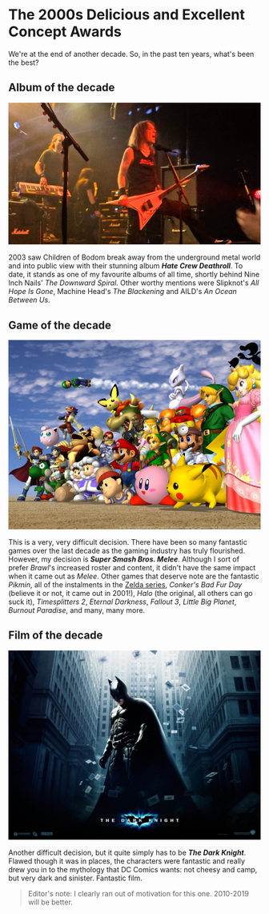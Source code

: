# The 2000s Delicious and Excellent Concept Awards

We're at the end of another decade. So, in the past ten years, what's been the best?

## Album of the decade

![Children of Bodom - Hate Crew Deathroll](/assets/awards/2000-2009/hate-crew-deathroll.jpg)

2003 saw Children of Bodom break away from the underground metal world and into public view with their stunning album **_Hate Crew Deathroll_**. To date, it stands as one of my favourite albums of all time, shortly behind Nine Inch Nails' _The Downward Spiral_. Other worthy mentions were Slipknot's _All Hope Is Gone_, Machine Head's _The Blackening_ and AILD's _An Ocean Between Us_.

## Game of the decade

![Super Smash Bros. Melee](/assets/awards/2000-2009/melee.jpg)

This is a very, very difficult decision. There have been so many fantastic games over the last decade as the gaming industry has truly flourished. However, my decision is **_Super Smash Bros. Melee_**. Although I sort of prefer _Brawl_'s increased roster and content, it didn't have the same impact when it came out as _Melee_. Other games that deserve note are the fantastic _Pikmin_, all of the instalments in the [Zelda series](/blog/zelda-special), _Conker's Bad Fur Day_ (believe it or not, it came out in 2001!), _Halo_ (the original, all others can go suck it), _Timesplitters 2_, _Eternal Darkness_, _Fallout 3_, _Little Big Planet_, _Burnout Paradise_, and many, many more.
						 
## Film of the decade

![The Dark Knight](/assets/awards/2000-2009/tdk.jpg)

Another difficult decision, but it quite simply has to be **_The Dark Knight_**. Flawed though it was in places, the characters were fantastic and really drew you in to the mythology that DC Comics wants: not cheesy and camp, but very dark and sinister. Fantastic film.

> Editor's note: I clearly ran out of motivation for this one. 2010-2019 will be better.

